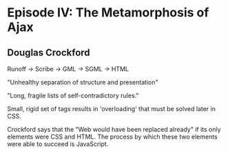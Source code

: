 # Episode IV: The Metamorphosis of Ajax #
## Douglas Crockford ##

Runoff -> Scribe -> GML -> SGML -> HTML

"Unhealthy separation of structure and presentation"

"Long, fragile lists of self-contradictory rules."

Small, rigid set of tags results in 'overloading' that must be solved later in CSS.

Crockford says that the "Web would have been replaced already" if its only elements were CSS and HTML. The process by which these two elements were able to succeed is JavaScript.

